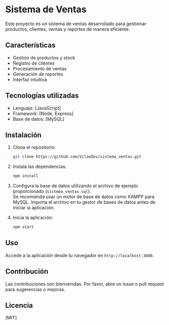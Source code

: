 # Sistema de Ventas

Este proyecto es un sistema de ventas desarrollado para gestionar productos, clientes, ventas y reportes de manera eficiente.

## Características

- Gestión de productos y stock
- Registro de clientes
- Procesamiento de ventas
- Generación de reportes
- Interfaz intuitiva

## Tecnologías utilizadas

- Lenguaje: [JavaScript]
- Framework: [Node, Express]
- Base de datos: [MySQL]

## Instalación

1. Clona el repositorio:
    ```bash
    git clone https://github.com/VilaxDev/sistema_ventas.git
    ```
2. Instala las dependencias:
    ```bash
    npm install
    ```
3. Configura la base de datos utilizando el archivo de ejemplo proporcionado (`sistema_ventas.sql`).  
    Se recomienda usar un motor de base de datos como XAMPP para MySQL. Importa el archivo en tu gestor de bases de datos antes de iniciar la aplicación.

4. Inicia la aplicación:
    ```bash
    npm start
    ```

## Uso

Accede a la aplicación desde tu navegador en `http://localhost:3000`.

## Contribución

Las contribuciones son bienvenidas. Por favor, abre un issue o pull request para sugerencias o mejoras.

## Licencia

[MIT]
